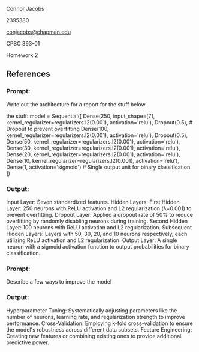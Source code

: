 Connor Jacobs

2395380

conjacobs@chapman.edu 

CPSC 393-01

Homework 2

## References

### Prompt:
Write out the architecture for a report for the stuff below

the stuff:
model = Sequential([
    Dense(250, input_shape=[7], kernel_regularizer=regularizers.l2(0.001), activation='relu'),
    Dropout(0.5),  # Dropout to prevent overfitting
    Dense(100, kernel_regularizer=regularizers.l2(0.001), activation='relu'),
    Dropout(0.5),
    Dense(50, kernel_regularizer=regularizers.l2(0.001), activation='relu'),
    Dense(30, kernel_regularizer=regularizers.l2(0.001), activation='relu'),
    Dense(20, kernel_regularizer=regularizers.l2(0.001), activation='relu'),
    Dense(10, kernel_regularizer=regularizers.l2(0.001), activation='relu'),
    Dense(1, activation='sigmoid')  # Single output unit for binary classification
])


### Output:
Input Layer: Seven standardized features.
Hidden Layers:
First Hidden Layer: 250 neurons with ReLU activation and L2 regularization (λ=0.001) to prevent overfitting.
Dropout Layer: Applied a dropout rate of 50% to reduce overfitting by randomly disabling neurons during training.
Second Hidden Layer: 100 neurons with ReLU activation and L2 regularization.
Subsequent Hidden Layers: Layers with 50, 30, 20, and 10 neurons respectively, each utilizing ReLU activation and L2 regularization.
Output Layer: A single neuron with a sigmoid activation function to output probabilities for binary classification.


### Prompt:
Describe a few ways to improve the model

### Output:

Hyperparameter Tuning: Systematically adjusting parameters like the number of neurons, learning rate, and regularization strength to improve performance.
Cross-Validation: Employing k-fold cross-validation to ensure the model's robustness across different data subsets.
Feature Engineering: Creating new features or combining existing ones to provide additional predictive power.




